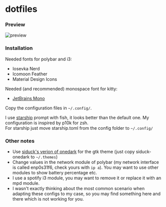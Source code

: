 # dotfiles

### Preview

![preview](https://i.ibb.co/Pzx7Fs4/image-2021-04-16-20-12-44.jpg)

### Installation

Needed fonts for polybar and i3:
- Iosevka Nerd
- Icomoon Feather
- Material Design Icons

Needed (and recommended) monospace font for kitty:
- [JetBrains Mono](https://www.jetbrains.com/lp/mono/)

Copy the configuration files in `~/.config/`. 

I use [starship](https://starship.rs/) prompt with fish, it looks better than the default one. My configuration is inspired by p10k for zsh. <br>
For starship just move starship.toml from the config folder to `~/.config/`

### Other notes
- Use [siduck's verion of onedark](https://github.com/siduck76/dotfiles/tree/master/gtk/siduck-onedark) for the gtk theme (just copy siduck-onedark to `~/.themes`)
- Change values in the network module of polybar (my network interface is called enp0s31f6, check yours with `ip a`). You may want to use other modules to show battery percentage etc.
- I use a spotify i3 module, you may want to remove it or replace it with an mpd module.
- I wasn't exactly thinking about the most common scenario when adapting these configs to my case, so you may find something here and there which is not working for you.
